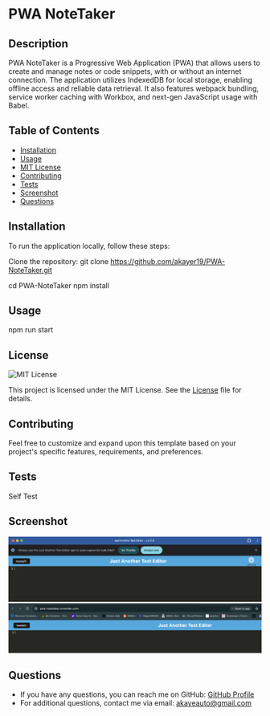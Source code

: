 # PWA NoteTaker

## Description
PWA NoteTaker is a Progressive Web Application (PWA) that allows users to create and manage notes or code snippets, with or without an internet connection. The application utilizes IndexedDB for local storage, enabling offline access and reliable data retrieval. It also features webpack bundling, service worker caching with Workbox, and next-gen JavaScript usage with Babel.

## Table of Contents
- [Installation](#installation)
- [Usage](#usage)
- [MIT License](https://opensource.org/licenses/MIT) 
- [Contributing](#contributing)
- [Tests](#tests)
- [Screenshot](#screenshot)
- [Questions](#questions)

## Installation
To run the application locally, follow these steps:

Clone the repository:
   git clone https://github.com/akayer19/PWA-NoteTaker.git

cd PWA-NoteTaker
npm install

## Usage
 npm run start

## License
![MIT License](https://img.shields.io/badge/License-MIT-blue.svg)

This project is licensed under the MIT License. 
See the [License](LICENSE) file for details.
 

## Contributing
Feel free to customize and expand upon this template based on your project's specific features, requirements, and preferences.

## Tests
Self Test

## Screenshot
![Screenshot](https://github.com/akayer19/PWA-NoteTaker/blob/main/Develop/public/images/app_screenshot.png)
![Screenshot](https://github.com/akayer19/PWA-NoteTaker/blob/main/Develop/public/images/web_screenshot.png)


## Questions
- If you have any questions, you can reach me on GitHub: <a href="https://github.com/akayer19" target="_blank">GitHub Profile</a>
- For additional questions, contact me via email: akayeauto@gmail.com
    
